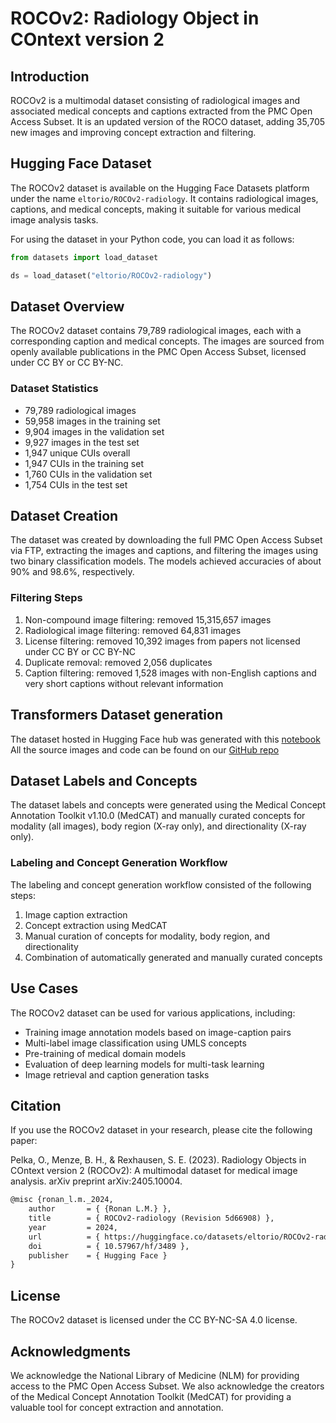 # ROCOv2: Radiology Object in COntext version 2

## Introduction

ROCOv2 is a multimodal dataset consisting of radiological images and associated medical concepts and captions extracted from the PMC Open Access Subset. It is an updated version of the ROCO dataset, adding 35,705 new images and improving concept extraction and filtering.

## Hugging Face Dataset

The ROCOv2 dataset is available on the Hugging Face Datasets platform under the name `eltorio/ROCOv2-radiology`. It contains radiological images, captions, and medical concepts, making it suitable for various medical image analysis tasks.  

For using the dataset in your Python code, you can load it as follows:

```python
from datasets import load_dataset

ds = load_dataset("eltorio/ROCOv2-radiology")
```

## Dataset Overview

The ROCOv2 dataset contains 79,789 radiological images, each with a corresponding caption and medical concepts. The images are sourced from openly available publications in the PMC Open Access Subset, licensed under CC BY or CC BY-NC.

### Dataset Statistics

* 79,789 radiological images
* 59,958 images in the training set
* 9,904 images in the validation set
* 9,927 images in the test set
* 1,947 unique CUIs overall
* 1,947 CUIs in the training set
* 1,760 CUIs in the validation set
* 1,754 CUIs in the test set

## Dataset Creation

The dataset was created by downloading the full PMC Open Access Subset via FTP, extracting the images and captions, and filtering the images using two binary classification models. The models achieved accuracies of about 90% and 98.6%, respectively.

### Filtering Steps

1. Non-compound image filtering: removed 15,315,657 images
2. Radiological image filtering: removed 64,831 images
3. License filtering: removed 10,392 images from papers not licensed under CC BY or CC BY-NC
4. Duplicate removal: removed 2,056 duplicates
5. Caption filtering: removed 1,528 images with non-English captions and very short captions without relevant information

## Transformers Dataset generation

The dataset hosted in Hugging Face hub was generated with this [notebook](https://colab.research.google.com/#fileId=https://huggingface.co/datasets/eltorio/ROCOv2-radiology/blob/main/generate.ipynb)  
All the source images and code can be found on our [GitHub repo](https://github.com/sctg-development/ROCOv2-radiology)

## Dataset Labels and Concepts

The dataset labels and concepts were generated using the Medical Concept Annotation Toolkit v1.10.0 (MedCAT) and manually curated concepts for modality (all images), body region (X-ray only), and directionality (X-ray only).

### Labeling and Concept Generation Workflow

The labeling and concept generation workflow consisted of the following steps:

1. Image caption extraction
2. Concept extraction using MedCAT
3. Manual curation of concepts for modality, body region, and directionality
4. Combination of automatically generated and manually curated concepts

## Use Cases

The ROCOv2 dataset can be used for various applications, including:

* Training image annotation models based on image-caption pairs
* Multi-label image classification using UMLS concepts
* Pre-training of medical domain models
* Evaluation of deep learning models for multi-task learning
* Image retrieval and caption generation tasks

## Citation

If you use the ROCOv2 dataset in your research, please cite the following paper:

Pelka, O., Menze, B. H., & Rexhausen, S. E. (2023). Radiology Objects in COntext version 2 (ROCOv2): A multimodal dataset for medical image analysis. 
arXiv preprint arXiv:2405.10004.

```latex
@misc {ronan_l.m._2024,
	author       = { {Ronan L.M.} },
	title        = { ROCOv2-radiology (Revision 5d66908) },
	year         = 2024,
	url          = { https://huggingface.co/datasets/eltorio/ROCOv2-radiology },
	doi          = { 10.57967/hf/3489 },
	publisher    = { Hugging Face }
}
```

## License

The ROCOv2 dataset is licensed under the CC BY-NC-SA 4.0 license.

## Acknowledgments

We acknowledge the National Library of Medicine (NLM) for providing access to the PMC Open Access Subset. We also acknowledge the creators of the Medical Concept Annotation Toolkit (MedCAT) for providing a valuable tool for concept extraction and annotation.